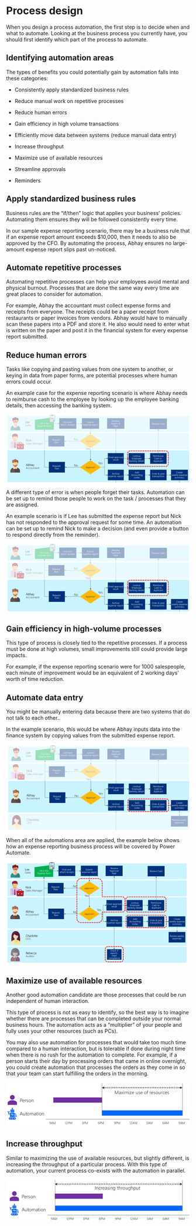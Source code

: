 # Process design

When you design a process automation, the first step is to decide when and what
to automate. Looking at the business process you currently have, you should
first identify which part of the process to automate.

## Identifying automation areas

The types of benefits you could potentially gain by automation falls into these
categories:

-   Consistently apply standardized business rules

-   Reduce manual work on repetitive processes

-   Reduce human errors

-   Gain efficiency in high volume transactions

-   Efficiently move data between systems (reduce manual data entry)

-   Increase throughput

-   Maximize use of available resources

-   Streamline approvals

-   Reminders

## Apply standardized business rules

Business rules are the “if/then” logic that applies your business’ policies.
Automating them ensures they will be followed consistently every time.

In our sample expense reporting scenario, there may be a business rule that if
an expense report amount exceeds \$10,000, then it needs to also be approved by
the CFO. By automating the process, Abhay ensures no large-amount expense report
slips past un-noticed.

## Automate repetitive processes 

Automating repetitive processes can help your employees avoid mental and
physical burnout. Processes that are done the same way every time are great
places to consider for automation.

For example, Abhay the accountant must collect expense forms and receipts from
everyone. The receipts could be a paper receipt from restaurants or paper
invoices from vendors. Abhay would have to manually scan these papers into a PDF
and store it. He also would need to enter what is written on the paper and post
it in the financial system for every expense report submitted.

## Reduce human errors 

Tasks like copying and pasting values from one system to another, or keying in
data from paper forms, are potential processes where human errors could occur.

An example case for the expense reporting scenario is where Abhay needs to
reimburse cash to the employee by looking up the employee banking details, then
accessing the banking system.

![Before reminder automation is setup](media/before-reminder-automation.png "Before reminder automation is setup")

A different type of error is when people forget their tasks. Automation can be
set up to remind those people to work on the task / processes that they are
assigned.

An example scenario is if Lee has submitted the expense report but Nick has not
responded to the approval request for some time. An automation can be set up to
remind Nick to make a decision (and even provide a button to respond directly
from the reminder).

![After reminder automation is setup](media/before-reminder-automation.png "After reminder automation is setup")

## Gain efficiency in high-volume processes

This type of process is closely tied to the repetitive processes. If a process
must be done at high volumes, small improvements still could provide large
impacts.

For example, if the expense reporting scenario were for 1000 salespeople, each
minute of improvement would be an equivalent of 2 working days’ worth of time
reduction.

## Automate data entry 

You might be manually entering data because there are two systems that do not
talk to each other..

In the example scenario, this would be where Abhay inputs data into the finance
system by copying values from the submitted expense report.

![Example scenario to improve efficiency](media/gain-efficiency-sample-scenario.png "Example scenario to improve efficiency")

When all of the automations area are applied, the example below shows how an
expense reporting business process will be covered by Power Automate.

![Scenario after efficiency improved](media/gain-efficiency-automated-scenario.png "Scenario after efficiency improved")

## Maximize use of available resources

Another good automation candidate are those processes that could be run
independent of human interaction.

This type of process is not as easy to identify, so the best way is to imagine
whether there are processes that can be completed outside your normal business
hours. The automation acts as a “multiplier” of your people and fully uses your
other resources (such as PCs).

You may also use automation for processes that would take too much time compared
to a human interaction, but is tolerable if done during night time when there is
no rush for the automation to complete. For example, if a person starts their
day by processing orders that came in online overnight, you could create
automation that processes the orders as they come in so that your team can start
fulfilling the orders in the morning.

![Maximize use of resources](media/maximize-use-of-resources.png "Maximize use of resources")

## Increase throughput 

Similar to maximizing the use of available resources, but slightly different, is
increasing the throughput of a particular process. With this type of automation,
your current process co-exists with the automation in parallel.

![Increasing throughput](media/increasing-throughput.png "Increasing throughput")
